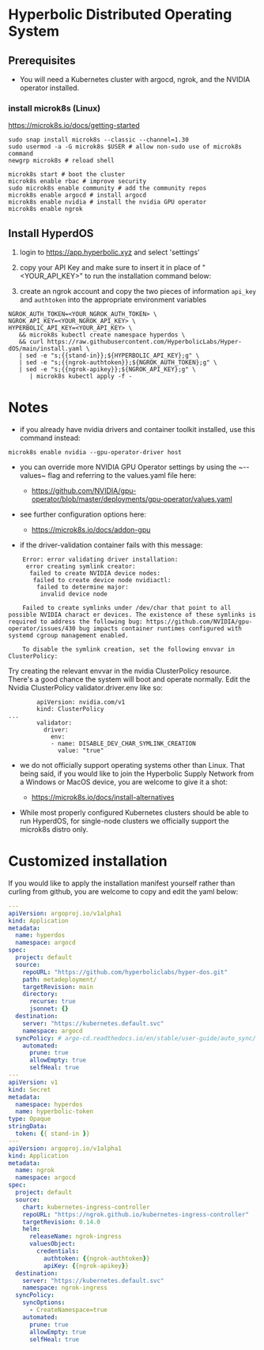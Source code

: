 # Hyperbolic Distributed Operating System

## Prerequisites

- You will need a Kubernetes cluster with argocd, ngrok, and the NVIDIA operator installed.

### install microk8s (Linux)

<https://microk8s.io/docs/getting-started>

```shell
sudo snap install microk8s --classic --channel=1.30
sudo usermod -a -G microk8s $USER # allow non-sudo use of microk8s command
newgrp microk8s # reload shell

microk8s start # boot the cluster
microk8s enable rbac # improve security
sudo microk8s enable community # add the community repos
microk8s enable argocd # install argocd
microk8s enable nvidia # install the nvidia GPU operator
microk8s enable ngrok
```

## Install HyperdOS

1. login to <https://app.hyperbolic.xyz> and select 'settings'

2. copy your API Key and make sure to insert it in place of "<YOUR_API_KEY>" to run the installation command below:

3. create an ngrok account and copy the two pieces of information `api_key` and `authtoken` into the appropriate environment variables

```shell
NGROK_AUTH_TOKEN=<YOUR_NGROK_AUTH_TOKEN> \
NGROK_API_KEY=<YOUR_NGROK_API_KEY> \
HYPERBOLIC_API_KEY=<YOUR_API_KEY> \
   && microk8s kubectl create namespace hyperdos \
   && curl https://raw.githubusercontent.com/HyperbolicLabs/Hyper-dOS/main/install.yaml \
   | sed -e "s;{{stand-in}};${HYPERBOLIC_API_KEY};g" \
   | sed -e "s;{{ngrok-authtoken}};${NGROK_AUTH_TOKEN};g" \
   | sed -e "s;{{ngrok-apikey}};${NGROK_API_KEY};g" \
      | microk8s kubectl apply -f -
```

# Notes

- if you already have nvidia drivers and container toolkit installed, use this command instead:

```shell
microk8s enable nvidia --gpu-operator-driver host
```

- you can override more NVIDIA GPU Operator settings by using the ~--values~ flag and referring to the values.yaml file here:

  - <https://github.com/NVIDIA/gpu-operator/blob/master/deployments/gpu-operator/values.yaml>

- see further configuration options here:

  - <https://microk8s.io/docs/addon-gpu>

- if the driver-validation container fails with this message:

```shell
    Error: error validating driver installation:
     error creating symlink creator:
      failed to create NVIDIA device nodes:
       failed to create device node nvidiactl:
        failed to determine major:
         invalid device node

    Failed to create symlinks under /dev/char that point to all possible NVIDIA charact er devices. The existence of these symlinks is required to address the following bug: https://github.com/NVIDIA/gpu-operator/issues/430 bug impacts container runtimes configured with systemd cgroup management enabled.

    To disable the symlink creation, set the following envvar in ClusterPolicy:
```

Try creating the relevant envvar in the nvidia ClusterPolicy resource. There's a good chance the system will boot and operate normally. Edit the Nvidia ClusterPolicy validator.driver.env like so:

```shell
        apiVersion: nvidia.com/v1
        kind: ClusterPolicy
...
        validator:
          driver:
            env:
            - name: DISABLE_DEV_CHAR_SYMLINK_CREATION
              value: "true"
```

- we do not officially support operating systems other than Linux. That being said, if you would like to join the Hyperbolic Supply Network from a Windows or MacOS device, you are welcome to give it a shot:

  - <https://microk8s.io/docs/install-alternatives>

- While most properly configured Kubernetes clusters should be able to run HyperdOS, for single-node clusters we officially support the microk8s distro only.

# Customized installation

If you would like to apply the installation manifest yourself rather than curling from github, you are welcome to copy and edit the yaml below:

```yaml
---
apiVersion: argoproj.io/v1alpha1
kind: Application
metadata:
  name: hyperdos
  namespace: argocd
spec:
  project: default
  source:
    repoURL: "https://github.com/hyperboliclabs/hyper-dos.git"
    path: metadeployment/
    targetRevision: main
    directory:
      recurse: true
      jsonnet: {}
  destination:
    server: "https://kubernetes.default.svc"
    namespace: argocd
  syncPolicy: # argo-cd.readthedocs.io/en/stable/user-guide/auto_sync/
    automated:
      prune: true
      allowEmpty: true
      selfHeal: true
---
apiVersion: v1
kind: Secret
metadata:
  namespace: hyperdos
  name: hyperbolic-token
type: Opaque
stringData:
  token: {{ stand-in }}
---
apiVersion: argoproj.io/v1alpha1
kind: Application
metadata:
  name: ngrok
  namespace: argocd
spec:
  project: default
  source:
    chart: kubernetes-ingress-controller
    repoURL: "https://ngrok.github.io/kubernetes-ingress-controller"
    targetRevision: 0.14.0
    helm:
      releaseName: ngrok-ingress
      valuesObject:
        credentials:
          authtoken: {{ngrok-authtoken}}
          apiKey: {{ngrok-apikey}}
  destination:
    server: "https://kubernetes.default.svc"
    namespace: ngrok-ingress
  syncPolicy:
    syncOptions:
      - CreateNamespace=true
    automated:
      prune: true
      allowEmpty: true
      selfHeal: true
```
